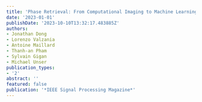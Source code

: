 ```yaml
---
title: 'Phase Retrieval: From Computational Imaging to Machine Learning: A tutorial'
date: '2023-01-01'
publishDate: '2023-10-10T13:32:17.483885Z'
authors:
- Jonathan Dong
- Lorenzo Valzania
- Antoine Maillard
- Thanh-an Pham
- Sylvain Gigan
- Michael Unser
publication_types:
- '2'
abstract: ''
featured: false
publication: '*IEEE Signal Processing Magazine*'
---
```


